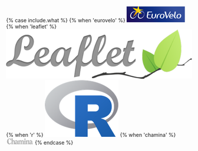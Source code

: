 {% case include.what %}
{% when 'eurovelo' %} [![Eurovelo](/img/logos/eurovelo.png)](http://www.eurovelo.com/en)
{% when 'leaflet' %} [![Leaflet](/img/logos/leaflet.png)](http://leafletjs.com)
{% when 'r' %} [![R](/img/logos/r.png)](https://www.r-project.org)
{% when 'chamina' %} <img src="/img/logos/chamina.png" title='Chamina'>
{% endcase %}